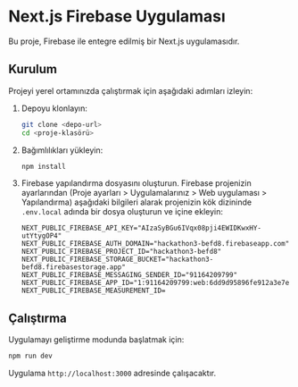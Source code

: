 # Next.js Firebase Uygulaması

Bu proje, Firebase ile entegre edilmiş bir Next.js uygulamasıdır.

## Kurulum

Projeyi yerel ortamınızda çalıştırmak için aşağıdaki adımları izleyin:

1.  Depoyu klonlayın:

    ```bash
    git clone <depo-url>
    cd <proje-klasörü>
    ```

2.  Bağımlılıkları yükleyin:

    ```bash
    npm install
    ```

3.  Firebase yapılandırma dosyasını oluşturun.
    Firebase projenizin ayarlarından (Proje ayarları > Uygulamalarınız > Web uygulaması > Yapılandırma) aşağıdaki bilgileri alarak projenizin kök dizininde `.env.local` adında bir dosya oluşturun ve içine ekleyin:

    ```
    NEXT_PUBLIC_FIREBASE_API_KEY="AIzaSyBGu6IVqx08pji4EWIDKwxHY-utYtygOP4"
    NEXT_PUBLIC_FIREBASE_AUTH_DOMAIN="hackathon3-befd8.firebaseapp.com"
    NEXT_PUBLIC_FIREBASE_PROJECT_ID="hackathon3-befd8"
    NEXT_PUBLIC_FIREBASE_STORAGE_BUCKET="hackathon3-befd8.firebasestorage.app"
    NEXT_PUBLIC_FIREBASE_MESSAGING_SENDER_ID="91164209799"
    NEXT_PUBLIC_FIREBASE_APP_ID="1:91164209799:web:6dd9d95896fe912a3e7e22"
    NEXT_PUBLIC_FIREBASE_MEASUREMENT_ID=
    ```

## Çalıştırma

Uygulamayı geliştirme modunda başlatmak için:

```bash
npm run dev
```

Uygulama `http://localhost:3000` adresinde çalışacaktır. 